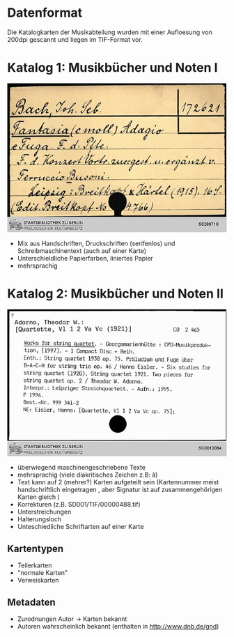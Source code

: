 # Datenformat
Die Katalogkarten der Musikabteilung wurden mit einer Aufloesung von 200dpi gescannt und
liegen im TIF-Format vor.

# Katalog 1: Musikbücher und Noten I
![Beispielkarte 1](/bilder/kat1-beispiel-handschrift.jpg)
* Mix aus Handschriften, Druckschriften (serifenlos) und Schreibmaschinentext (auch auf einer Karte)
* Unterschieldliche Papierfarben, liniertes Papier 
* mehrsprachig

# Katalog 2: Musikbücher und Noten II
![Beispielkarte 2](/bilder/kat2-beispiel.jpg)
* überwiegend maschinengeschriebene Texte
* mehrsprachig (viele diakritisches Zeichen z.B:  ǎ)
* Text kann auf 2 (mehrer?) Karten aufgeteilt sein (Kartennummer meist handschriftlich eingetragen ,
aber Signatur ist auf zusammengehörigen Karten gleich )
* Korrekturen (z.B. SD001/TIF/00000488.tif)
* Unterstreichungen
* Halterungsloch
* Unteschiedliche Schriftarten auf einer Karte

## Kartentypen

* Teilerkarten
* "normale Karten"
* Verweiskarten

## Metadaten

* Zurodnungen Autor -> Karten bekannt
* Autoren wahrscheinlich bekannt (enthalten in http://www.dnb.de/gnd) 

